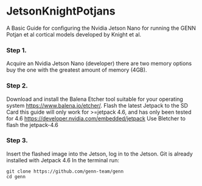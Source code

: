 # JetsonKnightPotjans
A Basic Guide for configuring the Nvidia Jetson Nano for running the GENN Potjan et al cortical models developed by Knight et al.

### Step 1.
Acquire an Nvidia Jetson Nano (developer) there are two memory options buy the one with the greatest amount of memory (4GB).
### Step 2.
Download and install the Balena Etcher tool suitable for your operating system https://www.balena.io/etcher/. 
Flash the latest Jetpack to the SD Card this guide will only work for >=jetpack 4.6, and has only been tested for 4.6
https://developer.nvidia.com/embedded/jetpack
Use Bletcher to flash the jetpack-4.6
### Step 3.
Insert the flashed image into the Jetson, log in to the Jetson.
Git is already installed with Jetpack 4.6
In the terminal run:
```
git clone https://github.com/genn-team/genn
cd genn
```

